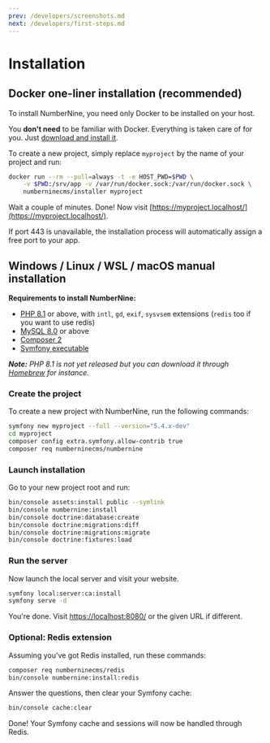 ```yaml
---
prev: /developers/screenshots.md
next: /developers/first-steps.md
---
```


# Installation

## Docker one-liner installation (recommended)

To install NumberNine, you need only Docker to be installed on your host.

You **don't need** to be familiar with Docker. Everything is taken care of for you.
Just [download and install it](https://www.docker.com/products/docker-desktop).


To create a new project, simply replace `myproject` by the name of your project and run:

```bash
docker run --rm --pull=always -t -e HOST_PWD=$PWD \
    -v $PWD:/srv/app -v /var/run/docker.sock:/var/run/docker.sock \
    numberninecms/installer myproject
```

Wait a couple of minutes. Done! Now visit [https://myproject.localhost/](https://myproject.localhost/).

If port 443 is unavailable, the installation process will automatically assign a free port to your app.


## Windows / Linux / WSL / macOS manual installation

**Requirements to install NumberNine:**

* [PHP 8.1](https://www.php.net/downloads.php) or above, with `intl`, `gd`, `exif`, `sysvsem` extensions (`redis` too if you want to use redis)
* [MySQL 8.0](https://www.mysql.com/downloads/) or above
* [Composer 2](https://getcomposer.org/download/)
* [Symfony executable](https://symfony.com/download)

_**Note:** PHP 8.1 is not yet released but you can download it through [Homebrew](https://github.com/shivammathur/homebrew-php) for instance._

### Create the project

To create a new project with NumberNine, run the following commands:

```bash
symfony new myproject --full --version="5.4.x-dev"
cd myproject
composer config extra.symfony.allow-contrib true
composer req numberninecms/numbernine
```

### Launch installation

Go to your new project root and run:

```bash
bin/console assets:install public --symlink
bin/console numbernine:install
bin/console doctrine:database:create
bin/console doctrine:migrations:diff
bin/console doctrine:migrations:migrate
bin/console doctrine:fixtures:load
```

### Run the server

Now launch the local server and visit your website.

```bash
symfony local:server:ca:install
symfony serve -d
```

You're done. Visit [https://localhost:8080/](https://localhost:8080/) or the given URL if different.


### Optional: Redis extension

Assuming you've got Redis installed, run these commands:

```bash
composer req numberninecms/redis
bin/console numbernine:install:redis
```

Answer the questions, then clear your Symfony cache:

```bash
bin/console cache:clear
```

Done! Your Symfony cache and sessions will now be handled through Redis.
